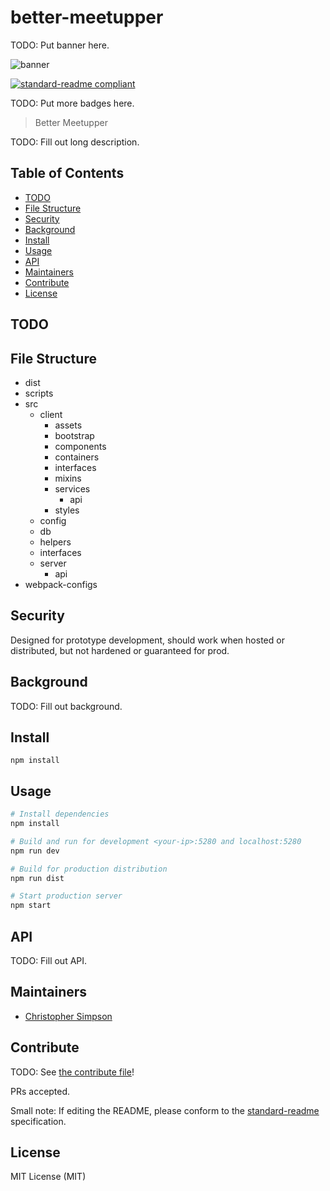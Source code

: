 # better-meetupper

TODO: Put banner here.

![banner]()

[![standard-readme compliant](https://img.shields.io/badge/standard--readme-OK-green.svg?style=flat-square)](https://github.com/RichardLitt/standard-readme)

TODO: Put more badges here.

> Better Meetupper

TODO: Fill out long description.

## Table of Contents

- [TODO](#todo)
- [File Structure](#file-structure)
- [Security](#security)
- [Background](#background)
- [Install](#install)
- [Usage](#usage)
- [API](#api)
- [Maintainers](#maintainers)
- [Contribute](#contribute)
- [License](#license)

## TODO


## File Structure

- dist
- scripts
- src
    - client
        - assets
        - bootstrap
        - components
        - containers
        - interfaces
        - mixins
        - services
            - api
        - styles
    - config
    - db
    - helpers
    - interfaces
    - server
        - api
- webpack-configs

## Security

Designed for prototype development, should work when hosted or distributed, but not hardened or guaranteed for prod.

## Background

TODO: Fill out background.

## Install

```
npm install
```

## Usage

```bash
# Install dependencies
npm install

# Build and run for development <your-ip>:5280 and localhost:5280
npm run dev

# Build for production distribution
npm run dist

# Start production server
npm start
```

## API

TODO: Fill out API.

## Maintainers

- [Christopher Simpson](https://github.com/CmdrShepardsPie)

## Contribute

TODO: See [the contribute file](contribute.md)!

PRs accepted.

Small note: If editing the README, please conform to the [standard-readme](https://github.com/RichardLitt/standard-readme) specification.

## License

MIT License (MIT)
